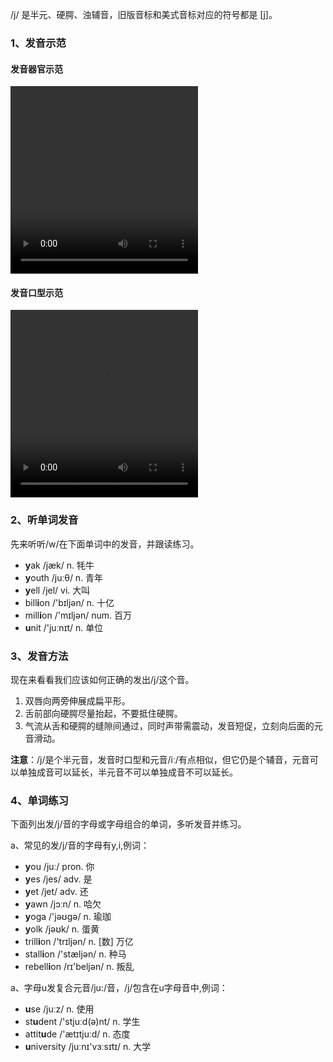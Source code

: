 /j/ 是半元、硬腭、浊辅音，旧版音标和美式音标对应的符号都是 [j]。



### 1、发音示范

#### 发音器官示范

<video src="./j-1.mp4" width="300px" height="300px" controls="controls"></video>

#### 发音口型示范

<video src="./j.mp4" width="300px" height="300px" controls="controls"></video>



### 2、听单词发音

先来听听/w/在下面单词中的发音，并跟读练习。

- **y**ak /jæk/ n. 牦牛
- **y**outh /juːθ/ n. 青年
- **y**ell /jel/ vi. 大叫
- bill**i**on /'bɪljən/ n. 十亿
- mill**i**on /'mɪljən/ num. 百万
- **u**nit /'juːnɪt/ n. 单位



### 3、发音方法

现在来看看我们应该如何正确的发出/j/这个音。

1. 双唇向两旁伸展成扁平形。
2. 舌前部向硬腭尽量抬起，不要抵住硬腭。
3. 气流从舌和硬腭的缝隙间通过，同时声带需震动，发音短促，立刻向后面的元音滑动。

**注意**：/j/是个半元音，发音时口型和元音/iː/有点相似，但它仍是个辅音，元音可以单独成音可以延长，半元音不可以单独成音不可以延长。



### 4、单词练习

下面列出发/j/音的字母或字母组合的单词，多听发音并练习。

a、常见的发/j/音的字母有y,i,例词：

- **y**ou /juː/ pron. 你
- **y**es /jes/ adv. 是
- **y**et /jet/ adv. 还
- **y**awn /jɔːn/ n. 哈欠
- **y**oga /'jəʊgə/ n. 瑜珈
- **y**olk /jəʊk/ n. 蛋黄
- trill**i**on /'trɪljən/ n. [数] 万亿
- stall**i**on /'stæljən/ n. 种马
- rebell**i**on /rɪ'beljən/ n. 叛乱

a、字母u发复合元音/ju:/音，/j/包含在u字母音中,例词：

- **u**se /juːz/ n. 使用
- st**u**dent /'stjuːd(ə)nt/ n. 学生
- attit**u**de /'ætɪtjuːd/ n. 态度
- **u**niversity /juːnɪ'vɜːsɪtɪ/ n. 大学